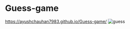 # Guess-game
https://ayushchauhan7983.github.io/Guess-game/
![guess](https://user-images.githubusercontent.com/89992212/226132510-a77c9d32-8836-470c-b999-3ff2526b06f5.gif)

